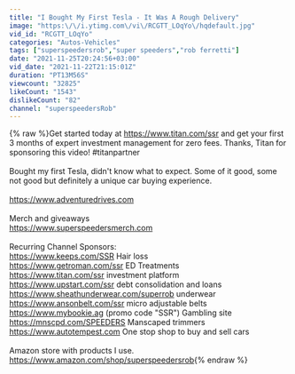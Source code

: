 ```yaml
---
title: "I Bought My First Tesla - It Was A Rough Delivery"
image: "https:\/\/i.ytimg.com\/vi\/RCGTT_LOqYo\/hqdefault.jpg"
vid_id: "RCGTT_LOqYo"
categories: "Autos-Vehicles"
tags: ["superspeedersrob","super speeders","rob ferretti"]
date: "2021-11-25T20:24:56+03:00"
vid_date: "2021-11-22T21:15:01Z"
duration: "PT13M56S"
viewcount: "32825"
likeCount: "1543"
dislikeCount: "82"
channel: "superspeedersRob"
---
```

{% raw %}Get started today at <a rel="nofollow" target="blank" href="https://www.titan.com/ssr">https://www.titan.com/ssr</a> and get your first 3 months of expert investment management for zero fees. Thanks, Titan for sponsoring this video! #titanpartner<br /><br />Bought my first Tesla, didn't know what to expect. Some of it good, some not good but definitely a unique car buying experience. <br /><br /><a rel="nofollow" target="blank" href="https://www.adventuredrives.com">https://www.adventuredrives.com</a><br /><br />Merch and giveaways<br /><a rel="nofollow" target="blank" href="https://www.superspeedersmerch.com">https://www.superspeedersmerch.com</a><br /><br />Recurring Channel Sponsors:<br /><a rel="nofollow" target="blank" href="https://www.keeps.com/SSR">https://www.keeps.com/SSR</a> Hair loss<br /><a rel="nofollow" target="blank" href="https://www.getroman.com/ssr">https://www.getroman.com/ssr</a> ED Treatments<br /><a rel="nofollow" target="blank" href="https://www.titan.com/ssr">https://www.titan.com/ssr</a>  investment platform<br /><a rel="nofollow" target="blank" href="https://www.upstart.com/ssr">https://www.upstart.com/ssr</a> debt consolidation and loans<br /><a rel="nofollow" target="blank" href="https://www.sheathunderwear.com/superrob">https://www.sheathunderwear.com/superrob</a> underwear<br /><a rel="nofollow" target="blank" href="https://www.ansonbelt.com/ssr">https://www.ansonbelt.com/ssr</a> micro adjustable belts<br /><a rel="nofollow" target="blank" href="https://www.mybookie.ag">https://www.mybookie.ag</a> (promo code &quot;SSR&quot;) Gambling site <br /><a rel="nofollow" target="blank" href="https://mnscpd.com/SPEEDERS">https://mnscpd.com/SPEEDERS</a> Manscaped trimmers<br /><a rel="nofollow" target="blank" href="https://www.autotempest.com">https://www.autotempest.com</a> One stop shop to buy and sell cars<br /><br />Amazon store with products I use.<br /><a rel="nofollow" target="blank" href="https://www.amazon.com/shop/superspeedersrob">https://www.amazon.com/shop/superspeedersrob</a>{% endraw %}
